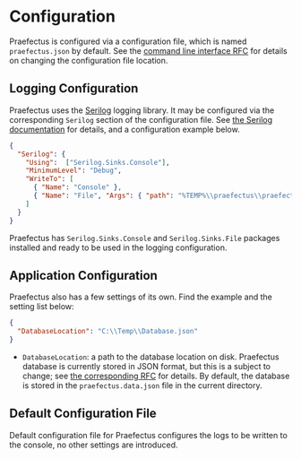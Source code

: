 Configuration
=============

Praefectus is configured via a configuration file, which is named
`praefectus.json` by default. See the [command line interface
RFC][docs.rfcs.command-line-interface] for details on changing the configuration
file location.

Logging Configuration
---------------------

Praefectus uses the [Serilog][serilog] logging library. It may be configured via
the corresponding `Serilog` section of the configuration file. See [the Serilog
documentation][serilog-settings-configuration] for details, and a configuration
example below.

```json
{
  "Serilog": {
    "Using":  ["Serilog.Sinks.Console"],
    "MinimumLevel": "Debug",
    "WriteTo": [
      { "Name": "Console" },
      { "Name": "File", "Args": { "path": "%TEMP%\\praefectus\\praefectus.log" } }
    ]
  }
}
```

Praefectus has `Serilog.Sinks.Console` and `Serilog.Sinks.File` packages
installed and ready to be used in the logging configuration.

Application Configuration
-------------------------

Praefectus also has a few settings of its own. Find the example and the setting
list below:

```json
{
  "DatabaseLocation": "C:\\Temp\\Database.json"
}
```

- `DatabaseLocation`: a path to the database location on disk. Praefectus
  database is currently stored in JSON format, but this is a subject to change;
  see [the corresponding RFC][issue-09] for details. By default, the database is
  stored in the `praefectus.data.json` file in the current directory.

Default Configuration File
--------------------------

Default configuration file for Praefectus configures the logs to be written to
the console, no other settings are introduced.

[docs.rfcs.command-line-interface]: rfcs/command-line-interface.md
[issue-09]: https://github.com/ForNeVeR/praefectus/issues/9
[serilog]: https://serilog.net/
[serilog-settings-configuration]: https://github.com/serilog/serilog-settings-configuration
